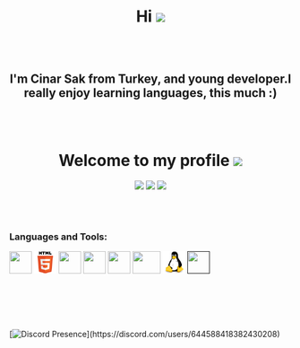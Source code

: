 
<h1 align="center">Hi <img src="https://media.giphy.com/media/hvRJCLFzcasrR4ia7z/giphy.gif" width="25px"></h1>
<br><br>
<h2 align="center" >I'm Cinar Sak from Turkey, and young developer.I really enjoy learning languages, this much :) </h2>

<br><br>

<h1 align="center">Welcome to my profile <img src="https://media.giphy.com/media/hvRJCLFzcasrR4ia7z/giphy.gif" width="45px"></h1>
<p align="center">
  <a href="https://discord.com/users/644588418382430208" target"blank_"><img src="https://img.shields.io/badge/Discord%20-7289DA.svg?&style=for-the-badge&logo=discord&logoColor=white"></a>
  <a href="https://open.spotify.com/user/fox5xxhtge1obgyu9ieuog1bb?si=f1e4d96771d24ee7" target"blank_"><img src="https://img.shields.io/badge/Spotify%20-1ed760.svg?&style=for-the-badge&logo=spotify&logoColor=white"></a>
  <a href="https://www.instagram.com/cinarsak/" target"blank_"><img src="https://img.shields.io/badge/INSTAGRAM%20-DC3175.svg?&style=for-the-badge&logo=instagram&logoColor=white"></a>
</p>



<br><br>


<h3 align="left">Languages and Tools:</h3>

<p align="left">
  <a href="https://www.python.org"> <img src="https://cdn.worldvectorlogo.com/logos/python-5.svg" height="40px" width="40"></a>
  <a href="https://www.w3.org/html/"> <img src="https://raw.githubusercontent.com/devicons/devicon/master/icons/html5/html5-original-wordmark.svg" height="40px" width="40px"></a>
  <a href="https://code.visualstudio.com"> <img src="https://cdn.worldvectorlogo.com/logos/visual-studio-code-1.svg" width="40px" height="40px"></a>
  <a href="https://visualstudio.microsoft.com/tr/"> <img src="https://cdn.worldvectorlogo.com/logos/visual-studio-2013.svg" width="40px" height="40px"></a>
  <a href="https://www.css.org"> <img src="https://cdn.worldvectorlogo.com/logos/css-3.svg" width="40px" height="40px"></a>
  <a href="https://www.sqlite.org/index.html"> <img src="https://cdn.worldvectorlogo.com/logos/sqlite.svg" width="50px" height="40px"></a>
  <a href="https://www.linux.org"> <img src="https://raw.githubusercontent.com/devicons/devicon/master/icons/linux/linux-original.svg" width="40px" height="40px"></a>
  <a href=""> <img src="https://img.icons8.com/color/50/000000/c-programming.png" width="40px" height="40px"></a> 







</p>










<br><br><br><br>






[![Discord Presence](https://lanyard-profile-readme.vercel.app/api/644588418382430208?theme=dark&bg=202020&animated=false&hideDiscrim=true&borderRadius=30px&idleMessage=Probably%20doing%20something%20else...)](https://discord.com/users/644588418382430208)
